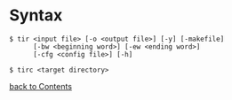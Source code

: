 Syntax
===
```
$ tir <input file> [-o <output file>] [-y] [-makefile]
      [-bw <beginning word>] [-ew <ending word>]
      [-cfg <config file>] [-h]
```
```
$ tirc <target directory>
```

[back to Contents](contents.md)
